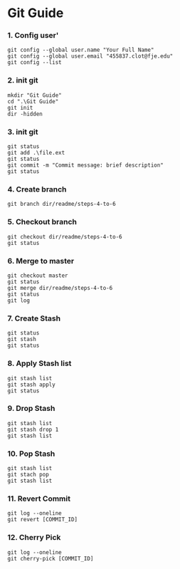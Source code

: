 # Git Guide
### 1. Config user'
```
git config --global user.name "Your Full Name"
git config --global user.email "455837.clot@fje.edu"
git config --list
```

### 2. init git
```
mkdir "Git Guide"
cd ".\Git Guide"
git init
dir -hidden
```

### 3. init git
```
git status
git add .\file.ext
git status
git commit -m "Commit message: brief description"
git status
```

### 4. Create branch
```
git branch dir/readme/steps-4-to-6
```

### 5. Checkout branch
```
git checkout dir/readme/steps-4-to-6
git status
```

### 6. Merge to master
```
git checkout master
git status
git merge dir/readme/steps-4-to-6
git status
git log
```
### 7. Create Stash
```
git status
git stash
git status
```
### 8. Apply Stash list
```
git stash list
git stash apply
git status
```
### 9. Drop Stash
```
git stash list
git stash drop 1
git stash list
```
### 10. Pop Stash
```
git stash list
git stach pop
git stash list
```
### 11. Revert Commit
``` 
git log --oneline
git revert [COMMIT_ID]
```

### 12. Cherry Pick  
```
git log --oneline
git cherry-pick [COMMIT_ID]
```
